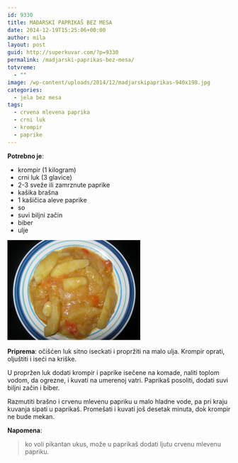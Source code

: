 ```yaml
---
id: 9330
title: MAĐARSKI PAPRIKAŠ BEZ MESA
date: 2014-12-19T15:25:06+00:00
author: mila
layout: post
guid: http://superkuvar.com/?p=9330
permalink: /madjarski-paprikas-bez-mesa/
totvreme:
  - ""
image: /wp-content/uploads/2014/12/madjarskipaprikas-940x198.jpg
categories:
  - jela bez mesa
tags:
  - crvena mlevena paprika
  - crni luk
  - krompir
  - paprike
---
```

**Potrebno je**:

  * krompir (1 kilogram)
  * crni luk (3 glavice)
  * 2-3 sveže ili zamrznute paprike
  * kašika brašna
  * 1 kašičica aleve paprike
  * so
  * suvi biljni začin
  * biber
  * ulje

[<img class="alignnone size-medium wp-image-9333" src="/wp-content/uploads/2014/12/madjarskipaprikas-1024x768.jpg" alt="madjarskipaprikas" width="300" height="225" />](/wp-content/uploads/2014/12/madjarskipaprikas.jpg)

**Priprema**: očišćen luk sitno iseckati i propržiti na malo ulja. Krompir oprati, oljuštiti i iseći na kriške.

U propržen luk dodati krompir i paprike isečene na komade, naliti toplom vodom, da ogrezne, i kuvati na umerenoj vatri. Paprikaš posoliti, dodati suvi biljni začin i biber.

Razmutiti brašno i crvenu mlevenu papriku u malo hladne vode, pa pri kraju kuvanja sipati u paprikaš. Promešati i kuvati još desetak minuta, dok krompir ne bude mekan.

**Napomena**: 
> ko voli pikantan ukus, može u paprikaš dodati ljutu crvenu mlevenu papriku.
